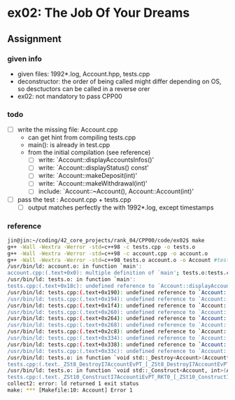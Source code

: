 # ex02: The Job Of Your Dreams

## Assignment

### given info
- given files: 1992*.log, Account.hpp, tests.cpp
- deconstructor: the order of being called might differ depending on OS, so desctuctors can be called in a reverse orer
- ex02: not mandatory to pass CPP00

### todo
- [ ] write the missing file: Account.cpp
	- can get hint from compiling tests.cpp
	- main(): is already in test.cpp
	- from the initial compilation (see reference)
		- [ ] write: `Account::displayAccountsInfos()'
		- [ ] write: `Account::displayStatus() const'
		- [ ] write: `Account::makeDeposit(int)'
		- [ ] write:  `Account::makeWithdrawal(int)'
		- [ ] include: `Account::~Account(), Account::Account(int)'
- [ ] pass the test : Account.cpp + tests.cpp
	- [ ] output matches perfectly the with 1992*.log, except timestamps

### reference
```bash
jin@jin:~/coding/42_core_projects/rank_04/CPP00/code/ex02$ make
g++ -Wall -Wextra -Werror -std=c++98 -c tests.cpp -o tests.o
g++ -Wall -Wextra -Werror -std=c++98 -c account.cpp -o account.o
g++ -Wall -Wextra -Werror -std=c++98 tests.o account.o -o Account #tests.o instead?
/usr/bin/ld: account.o: in function `main':
account.cpp:(.text+0x0): multiple definition of `main'; tests.o:tests.cpp:(.text+0x0): first defined here
/usr/bin/ld: tests.o: in function `main':
tests.cpp:(.text+0x18c): undefined reference to `Account::displayAccountsInfos()'
/usr/bin/ld: tests.cpp:(.text+0x190): undefined reference to `Account::displayStatus() const'
/usr/bin/ld: tests.cpp:(.text+0x194): undefined reference to `Account::displayStatus() const'
/usr/bin/ld: tests.cpp:(.text+0x1f4): undefined reference to `Account::makeDeposit(int)'
/usr/bin/ld: tests.cpp:(.text+0x260): undefined reference to `Account::displayAccountsInfos()'
/usr/bin/ld: tests.cpp:(.text+0x264): undefined reference to `Account::displayStatus() const'
/usr/bin/ld: tests.cpp:(.text+0x268): undefined reference to `Account::displayStatus() const'
/usr/bin/ld: tests.cpp:(.text+0x2c8): undefined reference to `Account::makeWithdrawal(int)'
/usr/bin/ld: tests.cpp:(.text+0x334): undefined reference to `Account::displayAccountsInfos()'
/usr/bin/ld: tests.cpp:(.text+0x338): undefined reference to `Account::displayStatus() const'
/usr/bin/ld: tests.cpp:(.text+0x33c): undefined reference to `Account::displayStatus() const'
/usr/bin/ld: tests.o: in function `void std::_Destroy<Account>(Account*)':
tests.cpp:(.text._ZSt8_DestroyI7AccountEvPT_[_ZSt8_DestroyI7AccountEvPT_]+0x10): undefined reference to `Account::~Account()'
/usr/bin/ld: tests.o: in function `void std::_Construct<Account, int>(Account*, int const&)':
tests.cpp:(.text._ZSt10_ConstructI7AccountiEvPT_RKT0_[_ZSt10_ConstructI7AccountiEvPT_RKT0_]+0x40): undefined reference to `Account::Account(int)'
collect2: error: ld returned 1 exit status
make: *** [Makefile:10: Account] Error 1
```


